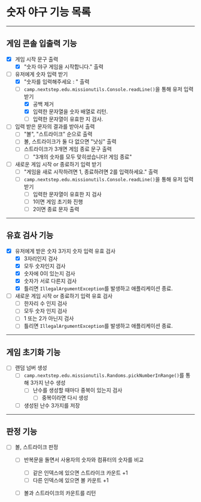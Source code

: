 # 숫자 야구 기능 목록

---
## 게임 콘솔 입출력 기능 
- [x] 게임 시작 문구 출력
  - [x] "숫자 야구 게임을 시작합니다." 출력
- [ ] 유저에게 숫자 입력 받기
  - [x] "숫자를 입력해주세요 : " 출력
  - [ ] `camp.nextstep.edu.missionutils.Console.readLine()`을 통해 유저 입력 받기
    - [x] 공백 제거
    - [x] 입력한 문자열을 숫자 배열로 리턴. 
    - [ ] 입력한 문자열이 유효한 지 검사.
- [ ] 입력 받은 문자의 결과를 받아서 출력
  - [ ] "볼", "스트라이크" 순으로 출력
  - [ ] 볼, 스트라이크가 둘 다 없으면 "낫싱" 출력
  - [ ] 스트라이크가 3개면 게임 종료 문구 출력
    - [ ] "3개의 숫자를 모두 맞히셨습니다! 게임 종료"
- [ ] 새로운 게임 시작 or 종료하기 입력 받기
    - [ ] "게임을 새로 시작하려면 1, 종료하려면 2를 입력하세요." 출력
    - [ ] `camp.nextstep.edu.missionutils.Console.readLine()`을 통해 유저 입력 받기
      - [ ] 입력한 문자열이 유효한 지 검사
      - [ ] 1이면 게임 초기화 진행
      - [ ] 2이면 종료 문자 출력
---
## 유효 검사 기능
- [x] 유저에게 받은 숫자 3가지 숫자 입력 유효 검사
  - [x] 3자리인지 검사
  - [x] 모두 숫자인지 검사
  - [x] 숫자에 0이 있는지 검사
  - [x] 숫자가 서로 다른지 검사
  - [x] 틀리면 `IllegalArgumentException`를 발생하고 애플리케이션 종료.
- [ ] 새로운 게임 시작 or 종료하기 입력 유효 검사
    - [ ] 한자리 수 인지 검사
    - [ ] 모두 숫자 인지 검사
    - [ ] 1 또는 2가 아닌지 검사
    - [ ] 틀리면 `IllegalArgumentException`를 발생하고 애플리케이션 종료.
---
## 게임 초기화 기능
- [ ] 랜덤 넘버 생성
  - [ ] `camp.nextstep.edu.missionutils.Randoms.pickNumberInRange()`를 통해 3가지 난수 생성
    - [ ] 난수를 생성할 때마다 중복이 있는지 검사 
      - [ ] 중복이라면 다시 생성
  - [ ] 생성된 난수 3가지를 저장
---
## 판정 기능
- [ ] 볼, 스트라이크 판정
  - [ ] 반복문을 돌면서 사용자의 숫자와 컴퓨터의 숫자를 비교
    - [ ] 같은 인덱스에 있으면 스트라이크 카운트 +1
    - [ ] 다른 인덱스에 있으면 볼 카운트 +1
  - [ ] 볼과 스트라이크의 카운트를 리턴

